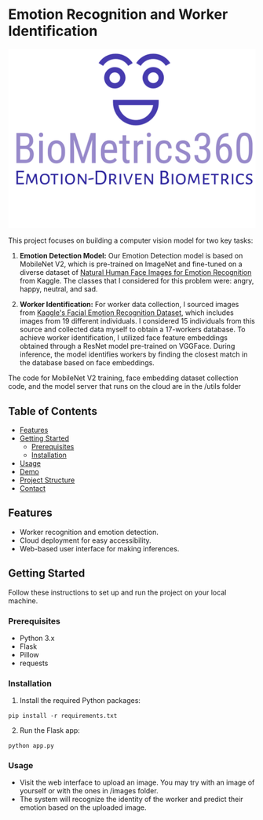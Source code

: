 # Emotion Recognition and Worker Identification

![Project Logo](static/logo.png)

This project focuses on building a computer vision model for two key tasks:

1. **Emotion Detection Model:** Our Emotion Detection model is based on MobileNet V2, which is pre-trained on ImageNet and fine-tuned on a diverse dataset of [Natural Human Face Images for Emotion Recognition](https://www.kaggle.com/datasets/sudarshanvaidya/random-images-for-face-emotion-recognition) from Kaggle. The classes that I considered for this problem were: angry, happy, neutral, and sad.

2. **Worker Identification:** For worker data collection, I sourced images from [Kaggle's Facial Emotion Recognition Dataset](https://www.kaggle.com/datasets/tapakah68/facial-emotion-recognition), which includes images from 19 different individuals. I considered 15 individuals from this source and collected data myself to obtain a 17-workers database. To achieve worker identification, I utilized face feature embeddings obtained through a ResNet model pre-trained on VGGFace. During inference, the model identifies workers by finding the closest match in the database based on face embeddings.

The code for MobileNet V2 training, face embedding dataset collection code, and the model server that runs on the cloud are in the /utils folder

## Table of Contents
- [Features](#features)
- [Getting Started](#getting-started)
  - [Prerequisites](#prerequisites)
  - [Installation](#installation)
- [Usage](#usage)
- [Demo](#demo)
- [Project Structure](#project-structure)
- [Contact](#contact)

## Features
- Worker recognition and emotion detection.
- Cloud deployment for easy accessibility.
- Web-based user interface for making inferences.

## Getting Started
Follow these instructions to set up and run the project on your local machine.

### Prerequisites
- Python 3.x
- Flask
- Pillow
- requests

### Installation 
1. Install the required Python packages:
```
pip install -r requirements.txt

```
2. Run the Flask app:
```
python app.py

```
### Usage
- Visit the web interface to upload an image. You may try with an image of yourself or with the ones in /images folder.
- The system will recognize the identity of the worker and predict their emotion based on the uploaded image.



  
